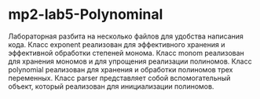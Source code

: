 # mp2-lab5-Polynominal
Лабораторная разбита на несколько файлов для удобства написания кода.
Класс exponent реализован для эффективного хранения и эффективной обработки степеней монома. 
Класс monom реализован для хранения мономов и для упрощения реализации полиномов.
Класс polynomial реализован для хранения и обработки полиномов трех переменных.
Класс parser представляет собой вспомогательный объект, который реализован для инициализации полиномов.
